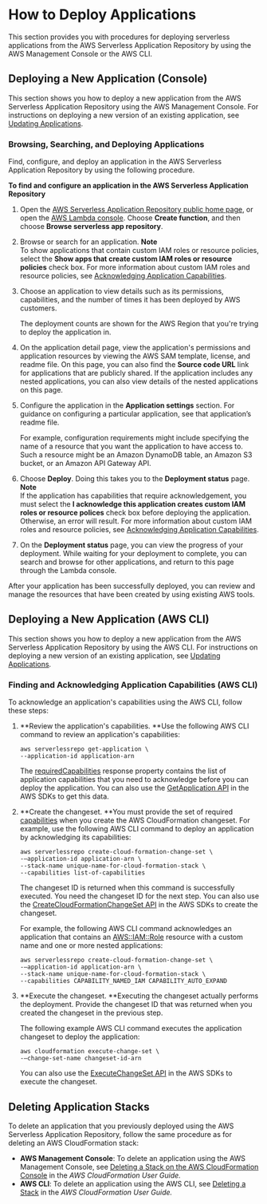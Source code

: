 # How to Deploy Applications<a name="serverlessrepo-how-to-consume"></a>

This section provides you with procedures for deploying serverless applications from the AWS Serverless Application Repository by using the AWS Management Console or the AWS CLI\.

## Deploying a New Application \(Console\)<a name="consuming-applications-console"></a>

This section shows you how to deploy a new application from the AWS Serverless Application Repository using the AWS Management Console\. For instructions on deploying a new version of an existing application, see [Updating Applications](serverlessrepo-how-to-consume-new-version.md)\.

### Browsing, Searching, and Deploying Applications<a name="browse-and-search-applications"></a>

Find, configure, and deploy an application in the AWS Serverless Application Repository by using the following procedure\.

**To find and configure an application in the AWS Serverless Application Repository**

1. Open the [AWS Serverless Application Repository public home page](https://aws.amazon.com/serverless/serverlessrepo), or open the [AWS Lambda console](https://console.aws.amazon.com/lambda/)\. Choose **Create function**, and then choose **Browse serverless app repository**\.

1. Browse or search for an application\.
**Note**  
To show applications that contain custom IAM roles or resource policies, select the **Show apps that create custom IAM roles or resource policies** check box\. For more information about custom IAM roles and resource policies, see [ Acknowledging Application Capabilities](acknowledging-application-capabilities.md)\. 

1. Choose an application to view details such as its permissions, capabilities, and the number of times it has been deployed by AWS customers\. 

   The deployment counts are shown for the AWS Region that you're trying to deploy the application in\.

1. On the application detail page, view the application's permissions and application resources by viewing the AWS SAM template, license, and readme file\. On this page, you can also find the **Source code URL** link for applications that are publicly shared\. If the application includes any nested applications, you can also view details of the nested applications on this page\.

1. Configure the application in the **Application settings** section\. For guidance on configuring a particular application, see that application’s readme file\. 

   For example, configuration requirements might include specifying the name of a resource that you want the application to have access to\. Such a resource might be an Amazon DynamoDB table, an Amazon S3 bucket, or an Amazon API Gateway API\.

1. Choose **Deploy**\. Doing this takes you to the **Deployment status** page\.
**Note**  
If the application has capabilities that require acknowledgement, you must select the **I acknowledge this application creates custom IAM roles or resource polices** check box before deploying the application\. Otherwise, an error will result\. For more information about custom IAM roles and resource policies, see [ Acknowledging Application Capabilities](acknowledging-application-capabilities.md)\. 

1. On the **Deployment status** page, you can view the progress of your deployment\. While waiting for your deployment to complete, you can search and browse for other applications, and return to this page through the Lambda console\.

After your application has been successfully deployed, you can review and manage the resources that have been created by using existing AWS tools\. 

## Deploying a New Application \(AWS CLI\)<a name="consuming-applications-cli"></a>

This section shows you how to deploy a new application from the AWS Serverless Application Repository by using the AWS CLI\. For instructions on deploying a new version of an existing application, see [Updating Applications](serverlessrepo-how-to-consume-new-version.md)\.

### Finding and Acknowledging Application Capabilities \(AWS CLI\)<a name="acknowledging-application-capabilities-api"></a>

To acknowledge an application's capabilities using the AWS CLI, follow these steps:

1. **Review the application's capabilities\. **Use the following AWS CLI command to review an application's capabilities:

   ```
   aws serverlessrepo get-application \
   --application-id application-arn
   ```

   The [requiredCapabilities](https://docs.aws.amazon.com/serverlessrepo/latest/devguide/applications-applicationid.html#applications-applicationid-prop-version-requiredcapabilities) response property contains the list of application capabilities that you need to acknowledge before you can deploy the application\. You can also use the [GetApplication API](https://docs.aws.amazon.com/goto/WebAPI/serverlessrepo-2017-09-08/GetApplication) in the AWS SDKs to get this data\.

1. **Create the changeset\. **You must provide the set of required [capabilities](https://docs.aws.amazon.com/serverlessrepo/latest/devguide/applications-applicationid-changesets.html#applications-applicationid-changesets-createcloudformationchangesetinput-capabilities) when you create the AWS CloudFormation changeset\. For example, use the following AWS CLI command to deploy an application by acknowledging its capabilities:

   ```
   aws serverlessrepo create-cloud-formation-change-set \
   -–application-id application-arn \
   --stack-name unique-name-for-cloud-formation-stack \
   --capabilities list-of-capabilities
   ```

   The changeset ID is returned when this command is successfully executed\. You need the changeset ID for the next step\. You can also use the [CreateCloudFormationChangeSet API](https://docs.aws.amazon.com/goto/WebAPI/serverlessrepo-2010-05-15/CreateCloudFormationChangeSet) in the AWS SDKs to create the changeset\.

   For example, the following AWS CLI command acknowledges an application that contains an [AWS::IAM::Role](https://docs.aws.amazon.com/AWSCloudFormation/latest/UserGuide/aws-resource-iam-role.html) resource with a custom name and one or more nested applications:

   ```
   aws serverlessrepo create-cloud-formation-change-set \
   -–application-id application-arn \
   --stack-name unique-name-for-cloud-formation-stack \
   --capabilities CAPABILITY_NAMED_IAM CAPABILITY_AUTO_EXPAND
   ```

1. **Execute the changeset\. **Executing the changeset actually performs the deployment\. Provide the changeset ID that was returned when you created the changeset in the previous step\.

   The following example AWS CLI command executes the application changeset to deploy the application:

   ```
   aws cloudformation execute-change-set \
   -–change-set-name changeset-id-arn
   ```

   You can also use the [ExecuteChangeSet API](https://docs.aws.amazon.com/goto/WebAPI/cloudformation-2010-05-15/CreateChangeSet) in the AWS SDKs to execute the changeset\.

## Deleting Application Stacks<a name="delete-application-stack"></a>

To delete an application that you previously deployed using the AWS Serverless Application Repository, follow the same procedure as for deleting an AWS CloudFormation stack:
+ **AWS Management Console**: To delete an application using the AWS Management Console, see [Deleting a Stack on the AWS CloudFormation Console](https://docs.aws.amazon.com/AWSCloudFormation/latest/UserGuide/cfn-console-delete-stack.html) in the *AWS CloudFormation User Guide\.*
+ **AWS CLI**: To delete an application using the AWS CLI, see [Deleting a Stack](https://docs.aws.amazon.com/AWSCloudFormation/latest/UserGuide/using-cfn-cli-deleting-stack.html) in the *AWS CloudFormation User Guide\.*